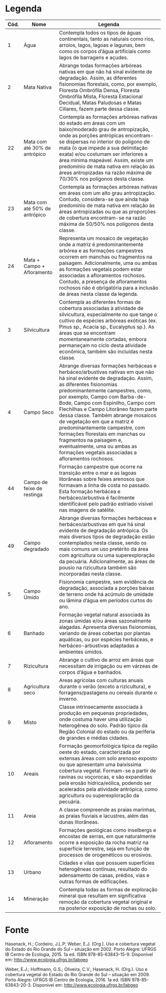 # Legenda

Cód. | Nome | Legenda
-----|------|--------
1 | Água | Contempla todos os tipos de águas continentais, tanto as naturais como rios, arroios, lagos, lagoas e lagunas, bem como os corpos d’água artificiais como lagos de barragens e açudes.
2 | Mata Nativa | Abrange todas formações arbóreas nativas em que não há sinal evidente de degradação. Assim, as diferentes fisionomias florestais, como, por exemplo, Floresta Ombrófila Densa, Floresta Ombrófila Mista, Floresta Estacional Decidual, Matas Paludosas e Matas Ciliares, fazem parte dessa classe.
22 | Mata com até 30% de antrópico | Contempla as formações arbóreas nativas do estado em áreas com um baixo/moderado grau de antropização, onde as porções antrópicas encontram-se dispersas no interior do polígono de mata (o que impede a sua delimitação exata) e/ou costumam ser inferiores a área mínima mapeável. Assim, existe um predomínio de mata nativa em relação às áreas antropizadas na razão máxima de 70/30% nos polígonos desta classe.
23 | Mata com até 50% de antrópico | Contempla as formações arbóreas nativas em áreas com um alto grau antropização. Contudo, considera-se que ainda haja predomínio de mata nativa em relação às áreas antropizadas ou que as proporções de cobertura encontram-se na razão máxima de 50/50% nos polígonos desta classe.
24 | Mata + Campo + Afloramento | Representa um mosaico de vegetação onde a matriz é predominantemente arbórea e as formações campestres ocorrem em manchas ou fragmentos na paisagem. Adicionalmente, uma ou ambas as formações vegetais podem estar associadas a afloramentos rochosos. Contudo, a presença de afloramentos rochosos não é obrigatória para a inclusão de áreas nesta classe da legenda.
3 | Silvicultura | Contempla as diferentes formas de cobertura associadas à atividade de silvicultura, especialmente no que tange o cultivo de espécies arbóreas exóticas (ex. Pinus sp., Acacia sp., Eucalyptus sp.). As áreas que se encontram momentaneamente cortadas, embora permaneçam no ciclo desta atividade econômica, também são incluídas nesta classe.
4 | Campo Seco | Abrange diversas formações herbáceas e herbáceo/arbustivas nativas em que não há sinal evidente de degradação. Assim, as diferentes fisionomias predominantemente campestres, como, por exemplo, Campo com Barba-de-Bode, Campo com Espinilho, Campo com Flechilhas e Campo Litorâneo fazem parte dessa classe. Também abrange mosaicos de vegetação em que a matriz é predominantemente campestre, com formações florestais em manchas ou fragmentos na paisagem e, eventualmente, uma ou ambas as formações vegetais associadas a afloramentos rochosos.
44 | Campo de feixe de restinga | Formação campestre que ocorre na transição entre o mar e as lagoas litorâneas sobre feixes arenosos que formavam a linha de costa no passado. Esta formação herbácea e herbáceo/arbustiva é facilmente identificável pelo padrão estriado visível nas imagens de satélite.
49 | Campo degradado | Abrange diversas formações herbáceas e herbáceo/arbustivas em que há sinal evidente de degradação antrópica. Os mais diversos tipos de degradação estão contemplados nesta classe, sendo os mais comuns um uso pretérito da área com agricultura ou uma superexploração da pecuária. Adicionalmente, as áreas de pousio na rizicultura também são incorporadas nesta classe.
5 | Campo Úmido | Fisionomia campestre, sem evidência de degradação, associada a porções baixas de terreno onde há acúmulo de umidade ou lâmina d’água em períodos curtos do ano.
6 | Banhado | Formação vegetal natural associada às zonas úmidas e/ou áreas sazonalmente alagadas. Apresenta diversas fisionomias, variando de áreas cobertas por plantas aquáticas, ou por espécies herbáceas, e herbáceo-arbustivas adaptadas a ambientes úmidos.
7 | Rizicultura | Abrange o cultivo de arroz em áreas que necessitam de irrigação ou em várzeas de corpos d’água e banhados.
8 | Agricultura seco | Areas agrícolas com culturas anuais durante o verão (exceto a rizicultura), e forragens/pastagens ou cereais durante o inverno.
9 | Misto | Classe intrinsecamente associada à produção em pequenas propriedades, onde costuma haver uma utilização heterogênea do solo. Padrão típico da Região Colonial do estado ou da periferia de grandes e médias cidades.
10 | Areais | Formação geomorfológica típica da região oeste do estado, caracterizada por extensas áreas com solo arenoso exposto ou que apresentam uma baixíssima cobertura vegetal. Formam-se a partir de ravinas ou voçorocas, e são expandidas pela erosão hídrica/eólica, podendo ser acelerados pela atividade antrópica, como agricultura ou superexploração da pecuária.
11 | Areia | A classe compreende as praias marinhas, as praias fluviais e lacustres, além das dunas litorâneas.
12 | Afloramento | Formações geológicas como inselbergs e encostas de serras, em que naturalmente ocorre a exposição da rocha matriz na superfície terrestre, seja em função de processos de orogenéticos ou erosivos.
13 | Urbano | Cidades e vilas que possuem superfícies heterogêneas contínuas, resultado do adensamento de casas, prédios, vias e outras formas de edificações.
14 | Mineração | Contempla todas as formas de exploração mineral que resultam em significativa remoção da cobertura vegetal original e na posterior exposição de rochas ou solo.

# Fonte

Hasenack, H.; Cordeiro, J.L.P; Weber, E.J. (Org.). Uso e cobertura vegetal do Estado do Rio Grande do Sul – situação em 2002. Porto Alegre: UFRGS IB Centro de Ecologia, 2015. 1a ed. ISBN 978-85-63843-15-9. Disponível em: http://www.ecologia.ufrgs.br/labgeo

Weber, E.J.; Hoffmann, G.S.; Oliveira, C.V.; Hasenack, H. (Org.). Uso e cobertura vegetal do Estado do Rio Grande do Sul – situação em 2009. Porto Alegre: UFRGS IB Centro de Ecologia, 2016. 1a ed. ISBN 978-85-63843-20-3. Disponível em: http://www.ecologia.ufrgs.br/labgeo
